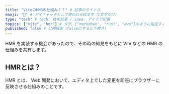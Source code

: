 ```yaml
---
title: "ViteのHMRの仕組み？？" # 記事のタイトル
emoji: "🐣" # アイキャッチとして使われる絵文字（1文字だけ）
type: "tech" # tech: 技術記事 / idea: アイデア記事
topics: ["vite", "hmr"] # タグ。["markdown", "rust", "aws"]のように指定する
published: false # 公開設定（falseにすると下書き）
---
```

HMR を実装する機会があったので、その時の知見をもとに Vite などの HMR の仕組みを共有します。

## HMRとは？

HMR とは、 Web 開発において、エディタ上でした変更を即座にブラウザーに反映させる仕組みのことです。

